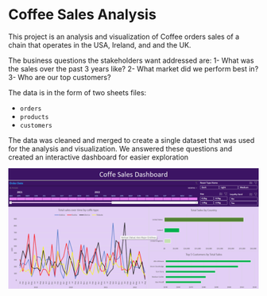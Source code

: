# Coffee Sales Analysis

This project is an analysis and visualization of Coffee orders sales of a chain that operates in the USA, Ireland, and and the UK.

The business questions the stakeholders want addressed are:
1- What was the sales over the past 3 years like?
2- What market did we perform best in?
3- Who are our top customers?

The data is in the form of two sheets files:

- `orders`
- `products`
- `customers`

The data was cleaned and merged to create a single dataset that was used for the analysis and visualization.
We answered these questions and created an interactive dashboard for easier exploration

![Dashboard](Dashboard.png)
